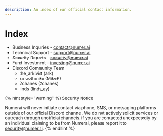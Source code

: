 ```yaml
---
description: An index of our official contact information.
---
```


# Index

* Business Inquiries - contact@numer.ai
* Technical Support - support@numer.ai
* Security Reports - security@numer.ai
* Fund Investment - investing@numer.ai
* Discord Community Team
  * the\_arkivist (ark)
  * smoothmike (MikeP)
  * 2chanes (2chanes)
  * linds (linds\_ay)

{% hint style="warning" %}
Security Notice

Numerai will never initiate contact via phone, SMS, or messaging platforms outside of our official Discord channel. We do not actively solicit services or outreach through unofficial channels. If you are contacted unexpectedly by an individual claiming to be from Numerai, please report it to [security@numer.ai](mailto:security@numer.ai).
{% endhint %}
